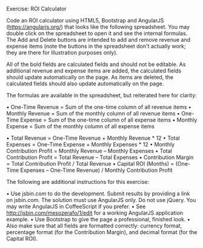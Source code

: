 Exercise: ROI Calculator

Code an ROI calculator using HTML5, Bootstrap and AngularJS (https://angularjs.org/) that looks like the following spreadsheet.   You may double click on the spreadsheet to open it and see the internal formulas.  The Add and Delete buttons are intended to add and remove revenue and expense items (note the buttons in the spreadsheet don't actually work; they are there for illustration purposes only).



All of the bold fields are calculated fields and should not be editable.  As additional revenue and expense items are added, the calculated fields should update automatically on the page.  As items are deleted, the calculated fields should also update automatically on the page.

The formulas are available in the spreadsheet, but reiterated here for clarity:

•	One-Time Revenue = Sum of the one-time column of all revenue items
•	Monthly Revenue = Sum of the monthly column of all revenue items
•	One-Time Expense = Sum of the one-time column of all expense items
•	Monthly Expense = Sum of the monthly column of all expense items

•	Total Revenue = One-Time Revenue + Monthly Revenue * 12
•	Total Expenses = One-Time Expense + Monthly Expenses * 12
•	Monthly Contribution Profit = Monthly Revenue – Monthly Expenses
•	Total Contribution Profit = Total Revenue – Total Expenses
•	Contribution Margin = Total Contribution Profit / Total Revenue
•	Capital ROI (Months) = (One-Time Expenses – One-Time Revenue) / Monthly Contribution Profit

The following are additional instructions for this exercise:

•	Use jsbin.com to do the development.  Submit results by providing a link on jsbin.com.  The solution must use AngularJS only.  Do not use jQuery. You may write AngularJS in CoffeeScript if you prefer.
•	See http://jsbin.com/mesozerafo/1/edit for a working AngularJS application example.
•	Use Bootstrap to give the page a professional, finished look.
•	Also make sure that all fields are formatted correctly: currency format, percentage format (for the Contribution Margin), and decimal format (for the Capital ROI).
